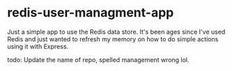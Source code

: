 # redis-user-managment-app

Just a simple app to use the Redis data store.
It's been ages since I've used Redis and just wanted to refresh my memory on how to do simple
actions using it with Express.

todo:
Update the name of repo, spelled management wrong lol.
